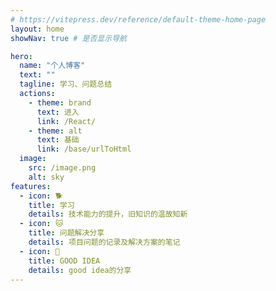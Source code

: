 ```yaml
---
# https://vitepress.dev/reference/default-theme-home-page
layout: home
showNav: true # 是否显示导航

hero:
  name: "个人博客"
  text: ""
  tagline: 学习、问题总结
  actions:
    - theme: brand
      text: 进入
      link: /React/
    - theme: alt
      text: 基础
      link: /base/urlToHtml
  image: 
    src: /image.png
    alt: sky
features:
  - icon: 🐕
    title: 学习
    details: 技术能力的提升，旧知识的温故知新
  - icon: 🐱
    title: 问题解决分享
    details: 项目问题的记录及解决方案的笔记
  - icon: 🚗
    title: GOOD IDEA
    details: good idea的分享
---
```


<style>
:root {
  --vp-home-hero-name-color: transparent;
  --vp-home-hero-name-background: -webkit-linear-gradient(120deg, #bd34fe 30%, #41d1ff);

  --vp-home-hero-image-background-image: linear-gradient(-45deg, #bd34fe 50%, #47caff 50%);
  --vp-home-hero-image-filter: blur(44px);
}

@media (min-width: 640px) {
  :root {
    --vp-home-hero-image-filter: blur(56px);
  }
}

@media (min-width: 960px) {
  :root {
    --vp-home-hero-image-filter: blur(68px);
  }
}
</style>